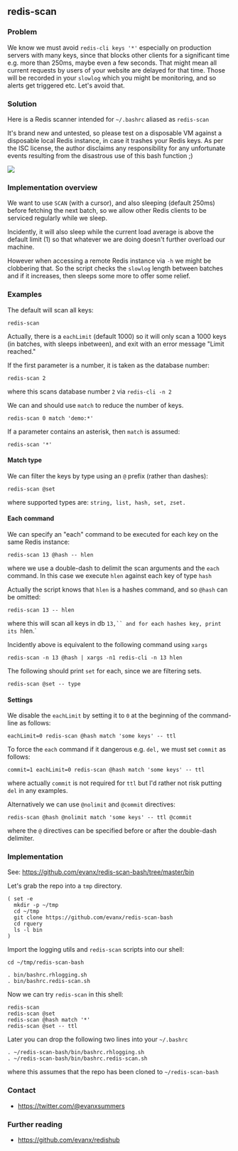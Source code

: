 
## redis-scan

### Problem

We know we must avoid `redis-cli keys '*'` especially on production servers with many keys, since that blocks other clients for a significant time e.g. more than 250ms, maybe even a few seconds. That might mean all current requests by users of your website are delayed for that time. Those will be recorded in your `slowlog` which you might be monitoring, and so alerts get triggered etc. Let's avoid that.

### Solution

Here is a Redis scanner intended for `~/.bashrc` aliased as `redis-scan`

It's brand new and untested, so please test on a disposable VM against a disposable local Redis instance, in case it trashes your Redis keys. As per the ISC license, the author disclaims any responsibility for any unfortunate events resulting from the disastrous use of this bash function ;)

<img src="https://evanx.github.io/images/rquery/redis-scan-list.png">

### Implementation overview

We want to use `SCAN` (with a cursor), and also sleeping (default 250ms) before fetching the next batch, so we allow other Redis clients to be serviced regularly while we sleep.

Incidently, it will also sleep while the current load average is above the default limit (1) so that whatever we are doing doesn't further overload our machine.

However when accessing a remote Redis instance via `-h` we might be clobbering that. So the script checks the `slowlog` length between batches and if it increases, then sleeps some more to offer some relief.

### Examples

The default will scan all keys:
```shell
redis-scan
```
Actually, there is a `eachLimit` (default 1000) so it will only scan a 1000 keys (in batches, with sleeps inbetween), and exit with an error message "Limit reached."

If the first parameter is a number, it is taken as the database number:
```shell
redis-scan 2
```
where this scans database number `2` via `redis-cli -n 2`

We can and should use `match` to reduce the number of keys.
```shell
redis-scan 0 match 'demo:*'
```
If a parameter contains an asterisk, then `match` is assumed:
```shell
redis-scan '*'
```

#### Match type

We can filter the keys by type using an `@` prefix (rather than dashes):
```shell
redis-scan @set
```
where supported types are: `string, list, hash, set, zset.`

#### Each command

We can specify an "each" command to be executed for each key on the same Redis instance:
```shell
redis-scan 13 @hash -- hlen
```
where we use a double-dash to delimit the scan arguments and the `each` command. In this case we execute `hlen` against each key of type `hash`

Actually the script knows that `hlen` is a hashes command, and so `@hash` can be omitted:
```shell
redis-scan 13 -- hlen
```
where this will scan all keys in db `13,`` and for each hashes key, print its `hlen.`

Incidently above is equivalent to the following command using `xargs`
```shell
redis-scan -n 13 @hash | xargs -n1 redis-cli -n 13 hlen
```

The following should print `set` for each, since we are filtering sets.
```shell
redis-scan @set -- type
```

#### Settings

We disable the `eachLimit` by setting it to `0` at the beginning of the command-line as follows:
```shell
eachLimit=0 redis-scan @hash match 'some keys' -- ttl
```

To force the `each` command if it dangerous e.g. `del,` we must set `commit` as follows:
```shell
commit=1 eachLimit=0 redis-scan @hash match 'some keys' -- ttl
```
where actually `commit` is not required for `ttl` but I'd rather not risk putting `del` in any examples.

Alternatively we can use `@nolimit` and `@commit` directives:
```shell
redis-scan @hash @nolimit match 'some keys' -- ttl @commit
```
where the `@` directives can be specified before or after the double-dash delimiter.


### Implementation

See: https://github.com/evanx/redis-scan-bash/tree/master/bin

Let's grab the repo into a `tmp` directory.
```shell
( set -e
  mkdir -p ~/tmp
  cd ~/tmp
  git clone https://github.com/evanx/redis-scan-bash
  cd rquery
  ls -l bin
)
```

Import the logging utils and `redis-scan` scripts into our shell:
```shell
cd ~/tmp/redis-scan-bash

. bin/bashrc.rhlogging.sh
. bin/bashrc.redis-scan.sh
```
Now we can try `redis-scan` in this shell:
```shell
redis-scan
redis-scan @set
redis-scan @hash match '*'
redis-scan @set -- ttl
```

Later you can drop the following two lines into your `~/.bashrc`
```shell
. ~/redis-scan-bash/bin/bashrc.rhlogging.sh
. ~/redis-scan-bash/bin/bashrc.redis-scan.sh
```
where this assumes that the repo has been cloned to `~/redis-scan-bash`


### Contact

- https://twitter.com/@evanxsummers

### Further reading

- https://github.com/evanx/redishub
